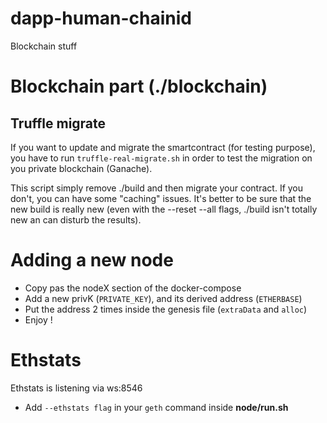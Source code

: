 # dapp-human-chainid
Blockchain stuff

# Blockchain part (./blockchain)
## Truffle migrate
If you want to update and migrate the smartcontract (for testing purpose), you have to run `truffle-real-migrate.sh` in order to test the migration on you private blockchain (Ganache).

This script simply remove ./build and then migrate your contract. If you don't, you can have some "caching" issues. It's better to be sure that the new build is really new (even with the --reset --all flags, ./build isn't totally new an can disturb the results).

# Adding a new node
- Copy pas the nodeX section of the docker-compose
- Add a new privK (`PRIVATE_KEY`), and its derived address (`ETHERBASE`)
- Put the address 2 times inside the genesis file (`extraData` and `alloc`)
- Enjoy !

# Ethstats
Ethstats is listening via ws:8546
- Add `--ethstats flag` in your `geth` command inside **node/run.sh**
